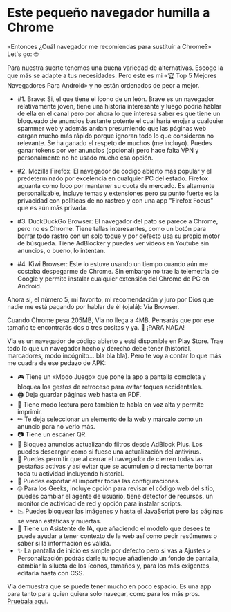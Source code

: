 # Este pequeño navegador humilla a Chrome

«Entonces ¿Cuál navegador me recomiendas para sustituir a Chrome?» Let's go: 🤓

Para nuestra suerte tenemos una buena variedad de alternativas. Escoge la que más se adapte a tus necesidades. Pero este es mi «🏆 Top 5 Mejores Navegadores Para Android» y no están ordenados de peor a mejor.

- #1. Brave: Si, el que tiene el ícono de un león. Brave es un navegador relativamente joven, tiene una historia interesante y luego podría hablar de ella en el canal pero por ahora lo que interesa saber es que tiene un bloqueado de anuncios bastante potente el cual haría enojar a cualquier spammer web y además andan presumiendo que las páginas web cargan mucho más rápido porque ignoran todo lo que consideren no relevante. Se ha ganado el respeto de muchos (me incluyo). Puedes ganar tokens por ver anuncios (opcional) pero hace falta VPN y personalmente no he usado mucho esa opción.

- #2. Mozilla Firefox: El navegador de código abierto más popular y el predeterminado por excelencia en cualquier PC del estado. Firefox aguanta como loco por mantener su cuota de mercado. Es altamente personalizable, incluye temas y extensiones pero su punto fuerte es la privacidad con políticas de no rastreo y con una app "Firefox Focus" que es aún más privada.

- #3. DuckDuckGo Browser: El navegador del pato se parece a Chrome, pero no es Chrome. Tiene tallas interesantes, como un botón para borrar todo rastro con un solo toque y por defecto usa su propio motor de búsqueda. Tiene AdBlocker y puedes ver videos en Youtube sin anuncios, o bueno, lo intentan.

- #4. Kiwi Browser: Este lo estuve usando un tiempo cuando aún me costaba despegarme de Chrome. Sin embargo no trae la telemetría de Google y permite instalar cualquier extensión del Chrome de PC en Android.

Ahora sí, el número 5, mi favorito, mi recomendación y juro por Dios que nadie me está pagando por hablar de él (ojalá): Vía Browser.

Cuando Chrome pesa 205MB, Via no llega a 4MB. Pensarás que por ese tamaño te encontrarás dos o tres cositas y ya. 🧐 ¡PARA NADA!

Via es un navegador de código abierto y está disponible en Play Store. Trae todo lo que un navegador hecho y derecho debe tener (historial, marcadores, modo incógnito... bla bla bla). Pero te voy a contar lo que más me cuadra de ese pedazo de APK:

- 🎮 Tiene un «Modo Juego» que pone la app a pantalla completa y bloquea los gestos de retroceso para evitar toques accidentales. 
- 🖨  Deja guardar páginas web hasta en PDF. 
- 📖 Tiene modo lectura pero también te habla en voz alta y permite imprimir. 
- ✏ Te deja seleccionar un elemento de la web y márcalo como un anuncio para no verlo más. 
- 📷 Tiene un escáner QR. 
- 🚫 Bloquea anuncios actualizando filtros desde AdBlock Plus. Los puedes descargar como si fuese una actualización del antivirus.
- 📑 Puedes permitir que al cerrar el navegador de cierren todas las pestañas activas y así evitar que se acumulen o directamente borrar toda tu actividad incluyendo historial.
- 💾 Puedes exportar el importar todas las configuraciones.
- 🤓 Para los Geeks, incluye opción para revisar el código web del sitio, puedes cambiar el agente de usuario, tiene detector de recursos, un monitor de actividad de red y opción para instalar scripts.
- 📉 Puedes bloquear las imágenes y hasta el JavaScript pero las páginas se verán estáticas y muertas.
- 🤖 Tiene un Asistente de IA, que añadiendo el modelo que desees te puede ayudar a tener contexto de la web así como pedir resúmenes o saber si la información es válida.
- ✨ La pantalla de inicio es simple por defecto pero si vas a Ajustes > Personalización podrás darle tu toque añadiendo un fondo de pantalla, cambiar la silueta de los íconos, tamaños y, para los más exigentes, editarla hasta con CSS.

Via demuestra que se puede tener mucho en poco espacio. Es una app para tanto para quien quiera solo navegar, como para los más pros. [Pruebala aquí](https://play.google.com/store/apps/details?id=mark.via.gp).